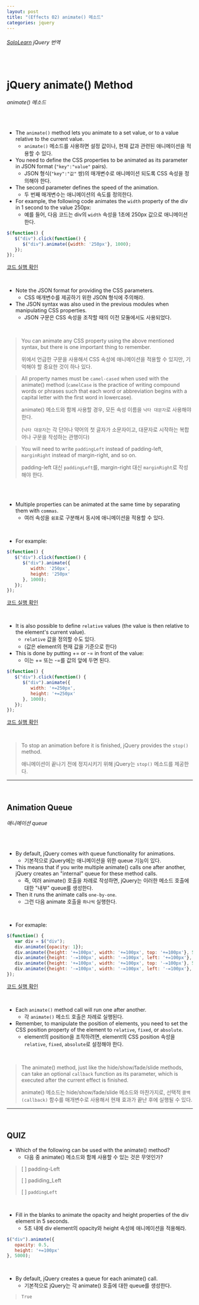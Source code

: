 ```yaml
---
layout: post
title: "(Effects 02) animate() 메소드"
categories: jquery
---
```


###### [SoloLearn](https://www.sololearn.com/) jQuery 번역

<br>

# jQuery animate() Method

###### animate() 메소드

<br>

- The `animate()` method lets you animate to a set value, or to a value relative to the current value.
  - `animate()` 메소드를 사용하면 설정 값이나, 현재 값과 관련된 애니메이션을 적용할 수 있다.
- You need to define the CSS properties to be animated as its parameter in JSON format (`"key":"value"` pairs).
  - JSON 형식(`"key":"값"` 쌍)의 매개변수로 애니메이션 되도록 CSS 속성을 정의해야 한다.
- The second parameter defines the speed of the animation.
  - 두 번째 매개변수는 애니메이션의 속도를 정의한다.
- For example, the following code animates the `width` property of the div in 1 second to the value 250px:
  - 예를 들어, 다음 코드는 div의 `width` 속성을 1초에 250px 값으로 애니메이션 한다.

```js
$(function() {
   $("div").click(function() {
      $("div").animate({width: '250px'}, 1000);
   });
});
```

[코드 실행 확인](https://code.sololearn.com/1139/#js)

<br>

- Note the JSON format for providing the CSS parameters.
  - CSS 매개변수를 제공하기 위한 JSON 형식에 주의해라.
- The JSON syntax was also used in the previous modules when manipulating CSS properties.
  - JSON 구문은 CSS 속성을 조작할 때의 이전 모듈에서도 사용되었다.

<br>

> You can animate any CSS property using the above mentioned syntax, but there is one important thing to remember.
>
> 위에서 언급한 구문을 사용해서 CSS 속성에 애니메이션을 적용할 수 있지만, 기억해야 할 중요한 것이 하나 있다.

> All property names must be `camel-cased` when used with the animate() method (`camelCase` is the practice of writing compound words or phrases such that each word or abbreviation begins with a capital letter with the first word in lowercase).
>
> animate() 메소드와 함께 사용할 경우, 모든 속성 이름을 `낙타 대문자`로 사용해야 한다.
>
> (`낙타 대문자`는 각 단어나 약어의 첫 글자가 소문자이고, 대문자로 시작하는 복합어나 구문을 작성하는 관행이다)

> You will need to write `paddingLeft` instead of padding-left, `marginRight` instead of margin-right, and so on.
>
> padding-left 대신 `paddingLeft`를, margin-right 대신 `marginRight`로 작성해야 한다.

<br>

<br>

- Multiple properties can be animated at the same time by separating them with `commas`.
  - 여러 속성을 `쉼표`로 구분해서 동시에 애니메이션을 적용할 수 있다.

<br>

- For example:

```js
$(function() {
   $("div").click(function() {
      $("div").animate({
         width: '250px',
         height: '250px'
      }, 1000);
   });
});
```

[코드 실행 확인](https://code.sololearn.com/1140/#js)

<br>

- It is also possible to define `relative` values (the value is then relative to the element's current value).
  - `relative` 값을 정의할 수도 있다.
  - (값은 element의 현재 값을 기준으로 한다)
- This is done by putting += or -= in front of the value:
  - 이는 += 또는 -=를 값의 앞에 두면 된다.

```js
$(function() {
   $("div").click(function() {
      $("div").animate({
         width: '+=250px',
         height: '+=250px'
      }, 1000);
   });
});
```

[코드 실행 확인](https://code.sololearn.com/1141/#js)

<br>

> To stop an animation before it is finished, jQuery provides the `stop()` method.
>
> 애니메이션이 끝나기 전에 정지시키기 위해 jQuery는 `stop()` 메소드를 제공한다.

------

<br>

## Animation Queue

###### 애니메이션 queue

<br>

- By default, jQuery comes with queue functionality for animations.
  - 기본적으로 jQuery에는 애니메이션을 위한 queue 기능이 있다.
- This means that if you write multiple animate() calls one after another, jQuery creates an "internal" queue for these method calls.
  - 즉, 여러 animate() 호출을 차례로 작성하면, jQuery는 이러한 메소드 호출에 대한 "내부" queue를 생성한다.
- Then it runs the animate calls `one-by-one`.
  - 그런 다음 animate 호출을 `하나씩` 실행한다.

<br>

- For exmaple:

```js
$(function() {
   var div = $("div");
   div.animate({opacity: 1});
   div.animate({height: '+=100px', width: '+=100px', top: '+=100px'}, 500);
   div.animate({height: '-=100px', width: '-=100px', left: '+=100px'}, 500);
   div.animate({height: '+=100px', width: '+=100px', top: '-=100px'}, 500);
   div.animate({height: '-=100px', width: '-=100px', left: '-=100px'}, 500);
});
```

[코드 실행 확인](https://code.sololearn.com/1142/#js)

<br>

- Each `animate()` method call will run one after another.
  - 각 `animate()` 메소드 호출은 차례로 실행된다.
- Remember, to manipulate the position of elements, you need to set the CSS position property of the element to `relative`, `fixed`, or `absolute`.
  - element의 position을 조작하려면, element의 CSS position 속성을 `relative`, `fixed`, `absolute`로 설정해야 한다.

<br>

> The animate() method, just like the hide/show/fade/slide methods, can take an optional `callback` function as its parameter, which is executed after the current effect is finished.
>
> animate() 메소드는 hide/show/fade/slide 메소드와 마찬가지로, 선택적 `콜백(callback)` 함수를 매개변수로 사용해서 현재 효과가 끝난 후에 실행될 수 있다.

------

<br>

## QUIZ

- Which of the following can be used with the animate() method?
  - 다음 중 animate() 메소드와 함께 사용할 수 있는 것은 무엇인가?

> [ ] padding-Left
>
> [ ] padiding_Left
>
> [ ] `paddingLeft`

<br>

- Fill in the blanks to animate the opacity and height properties of the div element in 5 seconds.
  - 5초 내에 div element의 opacity와 height 속성에 애니메이션을 적용해라.

```js
$("div").animate({
   opacity: 0.5,
   height: '+=100px'
}, 5000);
```

<br>

- By default, jQuery creates a queue for each animate() call.
  - 기본적으로 jQuery는 각 animate() 호출에 대한 queue를 생성한다.

> `True`

<br>